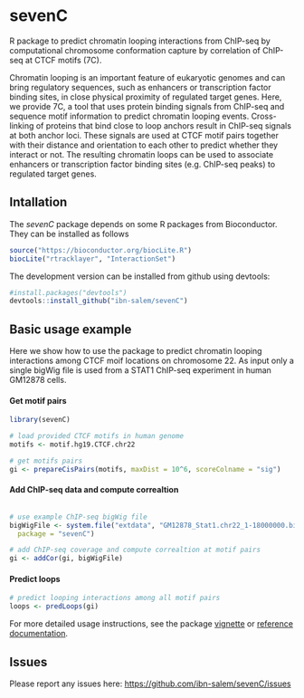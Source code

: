 # sevenC
R package to predict chromatin looping interactions from ChIP-seq by computational 
chromosome conformation capture by correlation of ChIP-seq at CTCF motifs (7C).

Chromatin looping is an important feature of
  eukaryotic genomes and can bring regulatory sequences, such as enhancers or 
  transcription factor binding sites, in close physical proximity of regulated 
  target genes.
  Here, we provide 7C, a tool that uses protein binding signals from ChIP-seq and
  sequence motif information to predict chromatin looping events. Cross-linking 
  of proteins that bind close to loop anchors result in ChIP-seq signals at both 
  anchor loci. These signals are used at CTCF motif pairs together with their 
  distance and orientation to each other to predict whether they interact or 
  not. The resulting chromatin loops can be used to associate enhancers or 
  transcription factor binding sites (e.g. ChIP-seq peaks) to regulated target 
  genes.
  
## Intallation

The *sevenC* package depends on some R packages from Bioconductor. They can be 
installed as follows

```R
source("https://bioconductor.org/biocLite.R")
biocLite("rtracklayer", "InteractionSet")
```

The development version can be installed from github using 
devtools:

```R
#install.packages("devtools")
devtools::install_github("ibn-salem/sevenC")
```

## Basic usage example
Here we show how to use the package to predict chromatin looping interactions 
among CTCF moif locations on chromosome 22. 
As input only a single bigWig file is used from a STAT1 ChIP-seq experiment 
in human GM12878 cells. 

#### Get motif pairs
```R
library(sevenC)

# load provided CTCF motifs in human genome
motifs <- motif.hg19.CTCF.chr22

# get motifs pairs
gi <- prepareCisPairs(motifs, maxDist = 10^6, scoreColname = "sig")
```

#### Add ChIP-seq data and compute correaltion
```R

# use example ChIP-seq bigWig file
bigWigFile <- system.file("extdata", "GM12878_Stat1.chr22_1-18000000.bigWig", 
  package = "sevenC")

# add ChIP-seq coverage and compute correaltion at motif pairs
gi <- addCor(gi, bigWigFile)
```

####  Predict loops

```R
# predict looping interactions among all motif pairs
loops <- predLoops(gi)
```

For more detailed usage instructions, see the package 
[vignette](https://ibn-salem.github.io/sevenC/articles/sevenC.html) or 
[reference documentation](https://ibn-salem.github.io/sevenC/reference/index.html).


## Issues
Please report any issues here: https://github.com/ibn-salem/sevenC/issues
